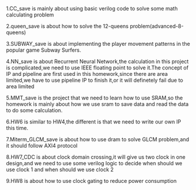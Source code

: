 1.CC_save is mainly about using basic verilog code to solve some math calculating problem 

2.queen_save is about how to solve the 12-queens problem(advanced-8-queens)

3.SUBWAY_save is about implementing the player movement patterns in the popular game Subway Surfers.

4.NN_save is about Recurrent Neural Network,the calculation in this project is complicated,we need to use IEEE floating point to solve it.The concept of IP and pipeline are first used in this homework,since there are area limited,we have to use pipeline IP to finish it,or it will definetely fail due to area limited

5.MMT_save is the project that we need to learn how to use SRAM,so the homework is mainly about how we use sram to save data and read the data to do some calculation.

6.HW6 is similar to HW4,the different is that we need to write our own IP this time.

7.Miterm_GLCM_save is about how to use dram to solve GLCM problem,and it should follow AXI4 protocol

8.HW7_CDC is about clock domain crossing,it will give us two clock in one design,and we need to use some verilog logic to decide when should we use clock 1 and when should we use clock 2

9.HW8 is about how to use clock gating to reduce power consumption
